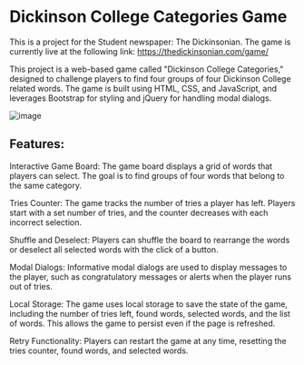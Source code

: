 
# Dickinson College Categories Game
This is a project for the Student newspaper: The Dickinsonian. 
The game is currently live at the following link: https://thedickinsonian.com/game/ 

This project is a web-based game called "Dickinson College Categories," designed to challenge players to find four groups of four Dickinson College related words. The game is built using HTML, CSS, and JavaScript, and leverages Bootstrap for styling and jQuery for handling modal dialogs.

![image](https://github.com/user-attachments/assets/bc030d45-a1ac-4a34-9a39-cff9c31310b5)

## Features:
Interactive Game Board: The game board displays a grid of words that players can select. The goal is to find groups of four words that belong to the same category.

Tries Counter: The game tracks the number of tries a player has left. Players start with a set number of tries, and the counter decreases with each incorrect selection.

Shuffle and Deselect: Players can shuffle the board to rearrange the words or deselect all selected words with the click of a button.

Modal Dialogs: Informative modal dialogs are used to display messages to the player, such as congratulatory messages or alerts when the player runs out of tries.

Local Storage: The game uses local storage to save the state of the game, including the number of tries left, found words, selected words, and the list of words. This allows the game to persist even if the page is refreshed.

Retry Functionality: Players can restart the game at any time, resetting the tries counter, found words, and selected words.
